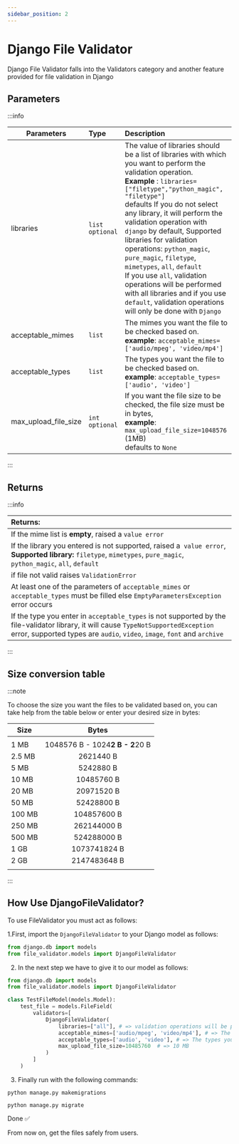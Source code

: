 ```yaml
---
sidebar_position: 2
---
```


# Django File Validator

Django File Validator falls into the Validators category and another feature provided for file validation in Django

## Parameters
:::info


| Parameters           | Type                        | Description                                                                                                                                                                                                                                                                                                                                                                                                                                                                                                                                                                                             |
|----------------------|:----------------------------|:--------------------------------------------------------------------------------------------------------------------------------------------------------------------------------------------------------------------------------------------------------------------------------------------------------------------------------------------------------------------------------------------------------------------------------------------------------------------------------------------------------------------------------------------------------------------------------------------------------|
| libraries            | `list`  `optional`         | The value of libraries should be a list of libraries with which you want to perform the validation operation. <br/> **Example** :     `libraries=["filetype","python_magic", "filetype"]` <br/> defaults If you do not select any library, it will perform the validation operation with `django` by default, Supported libraries for validation operations: `python_magic`, `pure_magic`, `filetype`, `mimetypes`, `all`, `default` <br/> If you use `all`, validation operations will be performed with all libraries and if you use `default`, validation operations will only be done with `Django` |
| acceptable_mimes     | `list`                      | The mimes you want the file to be checked based on. <br/> **example**: `acceptable_mimes=['audio/mpeg', 'video/mp4']`                                                                                                                                                                                                                                                                                                                                                                                                                                                                                   |
| acceptable_types     | `list`                      | The types you want the file to be checked based on. <br/> **example**: `acceptable_types=['audio', 'video']`                                                                                                                                                                                                                                                                                                                                                                                                                                                                                   |
| max_upload_file_size | `int`    `optional`         | If you want the file size to be checked, the file size must be in bytes, <br/> **example**: `max_upload_file_size=1048576`  (1MB) <br/> defaults to `None`                                                                                                                                                                                                                                                                                                                                                                                                                                              |

:::

## Returns

:::info

| Returns:                                                                                                                                                                                                         |
|:-----------------------------------------------------------------------------------------------------------------------------------------------------------------------------------------------------------------|
| If the mime list is **empty**, raised a `value error`                                                                                                                                                            |
| If the library you entered is not supported, raised a` value error`, <br/> **Supported library:** `filetype`, `mimetypes`, `pure_magic`, `python_magic`, `all`, `default`                                        |
| if file not valid raises `ValidationError`                                                                                                                                                                       |
| At least one of the parameters of `acceptable_mimes` or `acceptable_types` must be filled else `EmptyParametersException` error occurs                                                                           |
| If the type you enter in `acceptable_types` is not supported by the file-validator library, it will cause `TypeNotSupportedException` error, supported types are `audio`, `video`, `image`, `font` and `archive` |

:::

## Size conversion table

:::note

To choose the size you want the files to be validated based
on, you can take help from the table below or enter your
desired size in bytes:


| Size   |              Bytes              |
|--------|:-------------------------------:|
|        |                                 |
| 1 MB   | 1048576 B - 1024**2 B - 2**20 B |
| 2.5 MB |            2621440 B            |
| 5 MB   |            5242880 B            |
| 10 MB  |           10485760 B            |
| 20 MB  |           20971520 B            |
| 50 MB  |           52428800 B            |
| 100 MB |           104857600 B           |
| 250 MB |           262144000 B           |
| 500 MB |           524288000 B           |
| 1 GB   |          1073741824 B           |
| 2 GB   |          2147483648 B           |
|        |                                 |




:::


## How Use DjangoFileValidator?


To use FileValidator you must act as follows:

1.First, import the `DjangoFileValidator` to your Django model as follows:

```python
from django.db import models
from file_validator.models import DjangoFileValidator
```
2. In the next step we have to give it to our model as follows:

```python
from django.db import models
from file_validator.models import DjangoFileValidator

class TestFileModel(models.Model):
    test_file = models.FileField(
        validators=[
            DjangoFileValidator(
                libraries=["all"], # => validation operations will be performed with all libraries
                acceptable_mimes=['audio/mpeg', 'video/mp4'], # => The mimes you want the file to be checked based on.
                acceptable_types=['audio', 'video'], # => The types you want the file to be checked based on.
                max_upload_file_size=10485760  # => 10 MB
            )
        ]
    )
```

3. Finally run with the following commands:

```
python manage.py makemigrations
```
```
python manage.py migrate
```

Done ✅

From now on, get the files safely from users.
